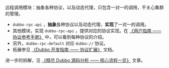 远程调用模块：抽象各种协议，以及动态代理，只包含一对一的调用，不关心集群的管理。

<ul>
<li><code>dubbo-rpc-api</code> ，<strong>抽象</strong>各种协议以及动态代理，<strong>实现</strong>了一对一的调用。</li>
<li>其他模块，实现 <code>dubbo-rpc-api</code> ，提供对应的协议实现。在 <a href="http://dubbo.apache.org/zh-cn/docs/user/references/protocol/introduction.html" rel="external nofollow noopener noreferrer" target="_blank">《用户指南 —— 协议参考手册》</a> 中，可以看到每种协议的介绍。</li>
<li>另外，<code>dubbo-rpc-default</code> 对应 <code>dubbo://</code> 协议。</li>
<li>拓展参见 <a href="http://dubbo.apache.org/zh-cn/docs/dev/impls/protocol.html" rel="external nofollow noopener noreferrer" target="_blank">《Dubbo 开发指南 —— 协议扩展》</a> 文档。</li>
</ul>
<p>进一步的拆解，见 <a href="http://svip.iocoder.cn/Dubbo/implementation-intro/?self">《精尽 Dubbo 源码分析 —— 核心流程一览》</a> 文章。</p>

